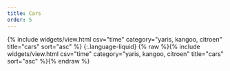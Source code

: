 ```yaml
---
title: Cars
order: 5
---
```

{% include widgets/view.html csv="time" category="yaris, kangoo, citroen" title="cars" sort="asc" %}
{:.language-liquid}
    {% raw %}{% include widgets/view.html csv="time" category="yaris, kangoo, citroen" title="cars" sort="asc" %}{% endraw %}